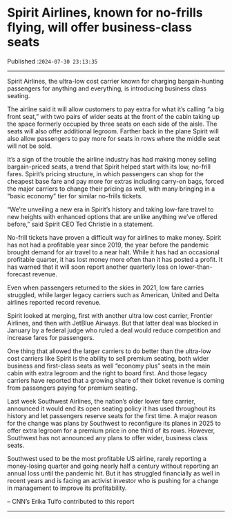 # Spirit Airlines, known for no-frills flying, will offer business-class seats

Published :`2024-07-30 23:13:35`

---

Spirit Airlines, the ultra-low cost carrier known for charging bargain-hunting passengers for anything and everything, is introducing business class seating.

The airline said it will allow customers to pay extra for what it’s calling “a big front seat,” with two pairs of wider seats at the front of the cabin taking up the space formerly occupied by three seats on each side of the aisle. The seats will also offer additional legroom. Farther back in the plane Spirit will also allow passengers to pay more for seats in rows where the middle seat will not be sold.

It’s a sign of the trouble the airline industry has had making money selling bargain-priced seats, a trend that Spirit helped start with its low, no-frill fares. Spirit’s pricing structure, in which passengers can shop for the cheapest base fare and pay more for extras including carry-on bags, forced the major carriers to change their pricing as well, with many bringing in a “basic economy” tier for similar no-frills tickets.

“We’re unveiling a new era in Spirit’s history and taking low-fare travel to new heights with enhanced options that are unlike anything we’ve offered before,” said Spirit CEO Ted Christie in a statement.

No-frill tickets have proven a difficult way for airlines to make money. Spirit has not had a profitable year since 2019, the year before the pandemic brought demand for air travel to a near halt. While it has had an occasional profitable quarter, it has lost money more often than it has posted a profit. It has warned that it will soon report another quarterly loss on lower-than-forecast revenue.

Even when passengers returned to the skies in 2021, low fare carries struggled, while larger legacy carriers such as American, United and Delta airlines reported record revenue.

Spirit looked at merging, first with another ultra low cost carrier, Frontier Airlines, and then with JetBlue Airways. But that latter deal was blocked in January by a federal judge who ruled a deal would reduce competition and increase fares for passengers.

One thing that allowed the larger carriers to do better than the ultra-low cost carriers like Spirit is the ability to sell premium seating, both wider business and first-class seats as well “economy plus” seats in the main cabin with extra legroom and the right to board first. And those legacy carriers have reported that a growing share of their ticket revenue is coming from passengers paying for premium seating.

Last week Southwest Airlines, the nation’s older lower fare carrier, announced it would end its open seating policy it has used throughout its history and let passengers reserve seats for the first time. A major reason for the change was plans by Southwest to reconfigure its planes in 2025 to offer extra legroom for a premium price in one third of its rows. However, Southwest has not announced any plans to offer wider, business class seats.

Southwest used to be the most profitable US airline, rarely reporting a money-losing quarter and going nearly half a century without reporting an annual loss until the pandemic hit. But it has struggled financially as well in recent years and is facing an activist investor who is pushing for a change in management to improve its profitability.

– CNN’s Erika Tulfo contributed to this report

---

